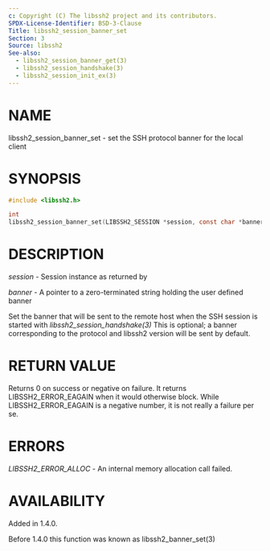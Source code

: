 ```yaml
---
c: Copyright (C) The libssh2 project and its contributors.
SPDX-License-Identifier: BSD-3-Clause
Title: libssh2_session_banner_set
Section: 3
Source: libssh2
See-also:
  - libssh2_session_banner_get(3)
  - libssh2_session_handshake(3)
  - libssh2_session_init_ex(3)
---
```


# NAME

libssh2_session_banner_set - set the SSH protocol banner for the local client

# SYNOPSIS

~~~c
#include <libssh2.h>

int
libssh2_session_banner_set(LIBSSH2_SESSION *session, const char *banner);
~~~

# DESCRIPTION

*session* - Session instance as returned by

*banner* - A pointer to a zero-terminated string holding the user defined
banner

Set the banner that will be sent to the remote host when the SSH session is
started with *libssh2_session_handshake(3)* This is optional; a banner
corresponding to the protocol and libssh2 version will be sent by default.

# RETURN VALUE

Returns 0 on success or negative on failure. It returns LIBSSH2_ERROR_EAGAIN
when it would otherwise block. While LIBSSH2_ERROR_EAGAIN is a negative
number, it is not really a failure per se.

# ERRORS

*LIBSSH2_ERROR_ALLOC* - An internal memory allocation call failed.

# AVAILABILITY

Added in 1.4.0.

Before 1.4.0 this function was known as libssh2_banner_set(3)
